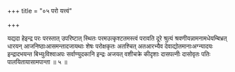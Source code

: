 +++
title = "०५ परो यत्त्वं"

+++

यद्यदा हेइन्द्र परः परस्तात् उपरिष्टात् स्थितः परमउत्कृश्टतमस्त्वं परावति दूरे श्रुत्यं श्रवणीयन्नामनामधेयम्बिभ्रत् धारयन् आजनिष्ठाःआसमन्तादजायथाः शेषः परोक्षकृतः अतश्चित् अतआरभ्यैव देवाद्योतमानाःअग्न्यादयः इन्द्रादभयन्त बिभ्युःविश्वाअपः सर्वाण्युदकानि इन्द्रः अजयत् वशीचक्रे कीदृशाः दासपत्नीः दासोवृतः पतिः पालयितायासामपान्ता ॥ ५ ॥